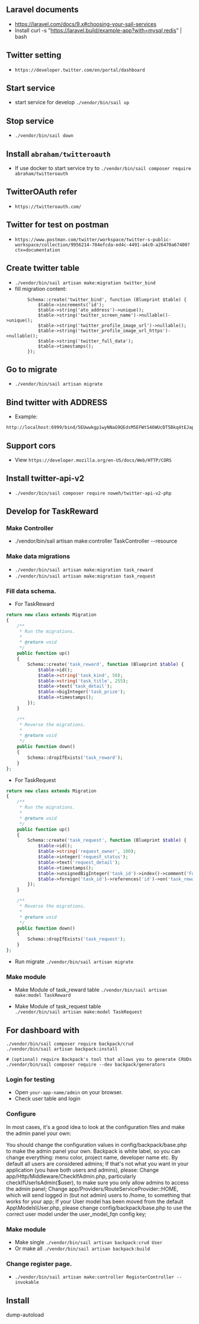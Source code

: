 ## Laravel documents
* https://laravel.com/docs/9.x#choosing-your-sail-services
* Install curl -s "https://laravel.build/example-app?with=mysql,redis" | bash

## Twitter setting
* `https://developer.twitter.com/en/portal/dashboard`

## Start service
* start service for develop `./vendor/bin/sail up`

## Stop service 
* `./vendor/bin/sail down`

## Install  `abraham/twitteroauth`
* If use docker to start service try to `./vendor/bin/sail composer require abraham/twitteroauth`

## TwitterOAuth refer
* `https://twitteroauth.com/`

## Twitter for test on postman
* `https://www.postman.com/twitter/workspace/twitter-s-public-workspace/collection/9956214-784efcda-ed4c-4491-a4c0-a26470a67400?ctx=documentation`

## Create twitter table
* `./vendor/bin/sail artisan make:migration twitter_bind`
* fill migration content:
```text
        Schema::create('twitter_bind', function (Blueprint $table) {
            $table->increments('id');
            $table->string('ato_address')->unique();
            $table->string('twitter_screen_name')->nullable()->unique();
            $table->string('twitter_profile_image_url')->nullable();
            $table->string('twitter_profile_image_url_https')->nullable();
            $table->string('twitter_full_data');
            $table->timestamps();
        });
```

## Go to migrate
* `./vendor/bin/sail artisan migrate`


## Bind twitter with ADDRESS
* Example:
```text
http://localhost:6999/bind/5EUwwkgp1wyNNaG9QEdsM5EFWtS46WUcDT5Bkq4tEJapD9ZP
```

## Support cors
* View `https://developer.mozilla.org/en-US/docs/Web/HTTP/CORS`

## Install twitter-api-v2
* `./vendor/bin/sail composer require noweh/twitter-api-v2-php`

## Develop for TaskReward
### Make Controller
* ./vendor/bin/sail artisan make:controller TaskController --resource

### Make data migrations
* `./vendor/bin/sail artisan make:migration task_reward`
* `./vendor/bin/sail artisan make:migration task_request`

### Fill data schema.
* For TaskReward
```php
return new class extends Migration
{
    /**
     * Run the migrations.
     *
     * @return void
     */
    public function up()
    {
        Schema::create('task_reward', function (Blueprint $table) {
            $table->id();
            $table->string('task_kind', 50);
            $table->string('task_title', 255);
            $table->text('task_detail');
            $table->bigInteger('task_prize');
            $table->timestamps();
        });
    }

    /**
     * Reverse the migrations.
     *
     * @return void
     */
    public function down()
    {
        Schema::dropIfExists('task_reward');
    }
};
```

* For TaskRequest
```php
return new class extends Migration
{
    /**
     * Run the migrations.
     *
     * @return void
     */
    public function up()
    {
        Schema::create('task_request', function (Blueprint $table) {
            $table->id();
            $table->string('request_owner', 100);
            $table->integer('request_status');
            $table->text('request_detail');
            $table->timestamps();
            $table->unsignedBigInteger('task_id')->index()->comment('Foreign key with task_reward');
            $table->foreign('task_id')->references('id')->on('task_reward');
        });
    }

    /**
     * Reverse the migrations.
     *
     * @return void
     */
    public function down()
    {
        Schema::dropIfExists('task_request');
    }
};
```
* Run migrate `./vendor/bin/sail artisan migrate`


### Make module 

* Make Module of task_reward table 
`./vendor/bin/sail artisan make:model TaskReward`

* Make Module of task_request table   
`./vendor/bin/sail artisan make:model TaskRequest`

## For dashboard with 
```text
./vendor/bin/sail composer require backpack/crud
./vendor/bin/sail artisan backpack:install

# (optional) require Backpack's tool that allows you to generate CRUDs
./vendor/bin/sail composer require --dev backpack/generators
```

### Login for testing
* Open `your-app-name/admin` on your browser.
* Check user table and login

### Configure
In most cases, it's a good idea to look at the configuration files and make the admin panel your own:

You should change the configuration values in config/backpack/base.php to make the admin panel your own. Backpack is white label, so you can change everything: menu color, project name, developer name etc.
By default all users are considered admins; If that's not what you want in your application (you have both users and admins), please:
Change app/Http/Middleware/CheckIfAdmin.php, particularly checkIfUserIsAdmin($user), to make sure you only allow admins to access the admin panel;
Change app/Providers/RouteServiceProvider::HOME, which will send logged in (but not admin) users to /home, to something that works for your app;
If your User model has been moved from the default App\Models\User.php, please change config/backpack/base.php to use the correct user model under the user_model_fqn config key;


### Make module

* Make single `./vendor/bin/sail artisan backpack:crud User`
* Or make all `./vendor/bin/sail artisan backpack:build`

### Change register page.
* `./vendor/bin/sail artisan make:controller RegisterController --invokable`

## Install 

dump-autoload


